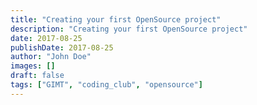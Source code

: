 ```yaml
---
title: "Creating your first OpenSource project"
description: "Creating your first OpenSource project"
date: 2017-08-25
publishDate: 2017-08-25
author: "John Doe"
images: []
draft: false
tags: ["GIMT", "coding_club", "opensource"]
---
```

